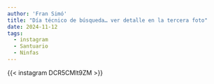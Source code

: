 ```yaml
---
author: 'Fran Simó'
title: "Día técnico de búsqueda… ver detalle en la tercera foto"
date: 2024-11-12
tags:
  - instagram
  - Santuario
  - Ninfas
---
```


{{< instagram DCR5CMlt9ZM >}}

